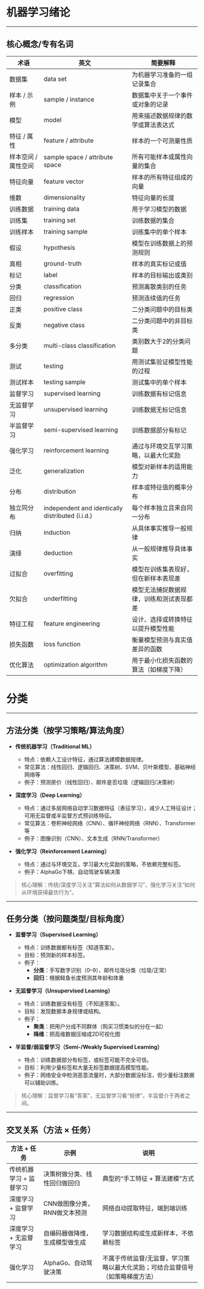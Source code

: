 # 机器学习绪论
___

## 核心概念/专有名词

| 术语 | 英文 | 简要解释 |
|------|------|---------|
| 数据集 | data set | 为机器学习准备的一组记录集合 |
| 样本 / 示例 | sample / instance | 数据集中关于一个事件或对象的记录 |
| 模型 | model | 用来描述数据规律的数学或算法表达式 |
| 特征 / 属性 | feature / attribute | 样本的一个可测量性质 |
| 样本空间 / 属性空间 | sample space / attribute space | 所有可能样本或属性向量的集合 |
| 特征向量 | feature vector | 样本的所有特征组成的向量 |
| 维数 | dimensionality | 特征向量的长度 |
| 训练数据 | training data | 用于学习模型的数据 |
| 训练集 | training set | 训练数据的集合 |
| 训练样本 | training sample | 训练集中的单个样本 |
| 假设 | hypothesis | 模型在训练数据上的预测规则 |
| 真相 | ground-truth | 样本的真实标记或值 |
| 标记 | label | 样本的目标输出或类别 |
| 分类 | classification | 预测离散类别的任务 |
| 回归 | regression | 预测连续值的任务 |
| 正类 | positive class | 二分类问题中的目标类 |
| 反类 | negative class | 二分类问题中的非目标类 |
| 多分类 | multi-class classification | 类别数大于2的分类问题 |
| 测试 | testing | 用测试集验证模型性能的过程 |
| 测试样本 | testing sample | 测试集中的单个样本 |
| 监督学习 | supervised learning | 训练数据有标记信息 |
| 无监督学习 | unsupervised learning | 训练数据无标记信息 |
| 半监督学习 | semi-supervised learning | 训练数据部分有标记 |
| 强化学习 | reinforcement learning | 通过与环境交互学习策略，以最大化奖励 |
| 泛化 | generalization | 模型对新样本的适用能力 |
| 分布 | distribution | 样本或特征值的概率分布 |
| 独立同分布 | independent and identically distributed (i.i.d.) | 每个样本独立且来自同一分布 |
| 归纳 | induction | 从具体事实推导一般规律 |
| 演绎 | deduction | 从一般规律推导具体事实 |
| 过拟合 | overfitting | 模型在训练集表现好，但在新样本表现差 |
| 欠拟合 | underfitting | 模型无法捕捉数据规律，训练和测试表现都差 |
| 特征工程 | feature engineering | 设计、选择或转换特征以提升模型性能 |
| 损失函数 | loss function | 衡量模型预测与真实值差异的函数 |
| 优化算法 | optimization algorithm | 用于最小化损失函数的算法（如梯度下降） |


# 分类

---

## 方法分类（按学习策略/算法角度）

- **传统机器学习（Traditional ML）**  
  - 特点：依赖人工设计特征，通过算法建模数据规律。  
  - 常见算法：线性回归、逻辑回归、决策树、SVM、贝叶斯模型、基础神经网络等  
  - 例子：预测房价（线性回归）、邮件是否垃圾（逻辑回归/决策树）  

- **深度学习（Deep Learning）**  
  - 特点：通过多层网络自动学习数据特征（表征学习），减少人工特征设计；可用无监督或半监督方式预训练特征。  
  - 常见算法：卷积神经网络（CNN）、循环神经网络（RNN）、Transformer等  
  - 例子：图像识别（CNN）、文本生成（RNN/Transformer）  

- **强化学习（Reinforcement Learning）**  
  - 特点：通过与环境交互，学习最大化奖励的策略，不依赖完整标签。  
  - 例子：AlphaGo下棋、自动驾驶车辆决策  

> 核心理解：传统/深度学习关注“算法如何从数据学习”，强化学习关注“如何从环境获得最优行为”。

---

## 任务分类（按问题类型/目标角度）

- **监督学习（Supervised Learning）**  
  - 特点：训练数据都有标签（知道答案）。  
  - 目标：预测新的样本标签。  
  - 例子：  
    - **分类**：手写数字识别（0–9）、邮件垃圾分类（垃圾/正常）  
    - **回归**：根据鲑鱼长度预测其年龄和体重  

- **无监督学习（Unsupervised Learning）**  
  - 特点：训练数据没有标签（不知道答案）。  
  - 目标：发现数据本身规律或结构。  
  - 例子：  
    - **聚类**：把用户分成不同群体（购买习惯类似的分在一起）  
    - **降维**：把高维数据压缩成2D可视化图  

- **半监督/弱监督学习（Semi-/Weakly Supervised Learning）**  
  - 特点：训练数据部分有标签，或标签可能不完全可信。  
  - 目标：利用少量标签和大量无标签数据提高模型性能。  
  - 例子：网络安全中检测恶意流量时，大部分数据没标注，但少量标注数据可以辅助训练。  

> 核心理解：监督学习看“答案”，无监督学习看“规律”，半监督介于两者之间。

---

## 交叉关系（方法 × 任务）

| 方法 + 任务 | 示例 | 说明 |
|------------|------|------|
| 传统机器学习 + 监督学习 | 决策树做分类、线性回归做回归 | 典型的“手工特征 + 算法建模”方式 |
| 深度学习 + 监督学习 | CNN做图像分类，RNN做文本预测 | 网络自动提取特征，端到端训练 |
| 深度学习 + 无监督学习 | 自编码器做降维，生成模型做生成 | 学习数据结构或生成新样本，不依赖标签 |
| 强化学习 | AlphaGo、自动驾驶决策 | 不属于传统监督/无监督，学习策略以最大化奖励；可结合监督信号（如策略梯度方法） |
